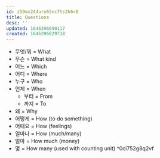 ```yaml
---
id: z59mx244uru65nc7ts2k6r8
title: Questions
desc: ''
updated: 1646396090117
created: 1646396029738
---
```


- 무엇/뭐 = What
- 무슨 = What kind
- 어느 = Which
- 어디 = Where
- 누구 = Who
- 언제 = When
  - 부터 = From
  - 까지 = To
- 왜 = Why
- 어떻게 = How (to do something)
- 어때요 = How (feelings)
- 얼마나 = How (much/many)
- 얼마 = How much (money)
- 몇 = How many (used with counting unit) ^0ci752g8q2vf
